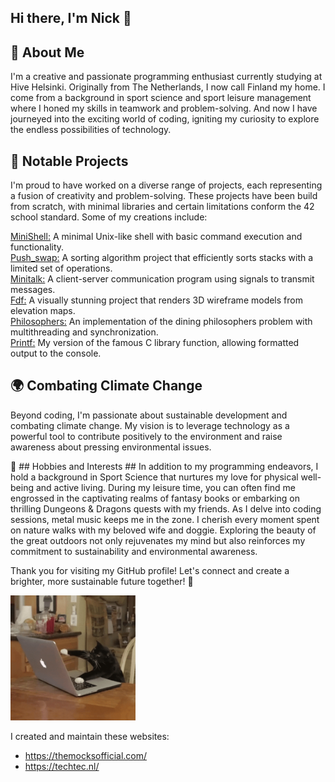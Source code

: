 ## Hi there, I'm Nick 👋 ##

<h2> 🚀 About Me </h2>
I'm a creative and passionate programming enthusiast currently studying at Hive Helsinki. Originally from The Netherlands, I now call Finland my home. I come from a background in sport science and sport leisure management where I honed my skills in teamwork and problem-solving. And now I have journeyed into the exciting world of coding, igniting my curiosity to explore the endless possibilities of technology.

<h2>🌟 Notable Projects</h2>
I'm proud to have worked on a diverse range of projects, each representing a fusion of creativity and problem-solving. These projects have been build from scratch, with minimal libraries and certain limitations conform the 42 school standard. Some of my creations include:

[MiniShell:](https://github.com/Nicktvdd/MiniShell) A minimal Unix-like shell with basic command execution and functionality.<br>
[Push_swap:](https://github.com/Nicktvdd/push_swap) A sorting algorithm project that efficiently sorts stacks with a limited set of operations.<br>
[Minitalk:](https://github.com/Nicktvdd/MiniShell) A client-server communication program using signals to transmit messages.<br>
[Fdf:](https://github.com/Nicktvdd/FdF) A visually stunning project that renders 3D wireframe models from elevation maps.<br>
[Philosophers:](https://github.com/Nicktvdd/philosophers) An implementation of the dining philosophers problem with multithreading and synchronization.<br>
[Printf:](https://github.com/Nicktvdd/ft_printf) My version of the famous C library function, allowing formatted output to the console.<br>

<h2>🌍 Combating Climate Change</h2>
Beyond coding, I'm passionate about sustainable development and combating climate change. My vision is to leverage technology as a powerful tool to contribute positively to the environment and raise awareness about pressing environmental issues.<br>

🌱 ## Hobbies and Interests ##
In addition to my programming endeavors, I hold a background in Sport Science that nurtures my love for physical well-being and active living. During my leisure time, you can often find me engrossed in the captivating realms of fantasy books or embarking on thrilling Dungeons & Dragons quests with my friends. As I delve into coding sessions, metal music keeps me in the zone. I cherish every moment spent on nature walks with my beloved wife and doggie. Exploring the beauty of the great outdoors not only rejuvenates my mind but also reinforces my commitment to sustainability and environmental awareness.

Thank you for visiting my GitHub profile! Let's connect and create a brighter, more sustainable future together! 🐝
<!--

-->
<img src="giphy.gif" alt="CoderCat" width="200" />

I created and maintain these websites:
- https://themocksofficial.com/
- https://techtec.nl/

